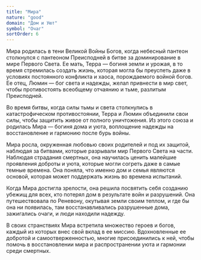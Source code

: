 ```yaml
---
title: "Мира"
nature: "good"
domain: "Дом и Уют"
symbol: "Очаг"
sortOrder: 6
---
```


Мира родилась в тени Великой Войны Богов, когда небесный пантеон
столкнулся с пантеоном Преисподней в битве за доминирование
в мире Первого Света. Ее мать, Терра — богиня земли и урожая,
в то время стремилась создать жизнь, которая могла бы преуспеть даже
в условиях постоянного конфликта и хаоса, порождаемого войной
богов. Ее отец, Люмин — бог света и надежды, желал привнести
в мир свет, чтобы противостоять всеобщему отчаянию и тьме,
разлитым Преисподней.

Во время битвы, когда силы тьмы и света столкнулись в
катастрофическом противостоянии, Терра и Люмин объединили свои
силы, чтобы защитить живое от полного уничтожения. Из этого союза и
родилась Мира — богиня дома и уюта, воплощение надежды на
восстановление и гармонию после бурь войны.

Мира росла, окруженная любовью своих родителей и под их защитой,
наблюдая за битвами, которые разрывали мир Первого Света на части.
Наблюдая страдания смертных, она научилась ценить малейшие
проявления доброты и уюта, которые могли согреть даже в самые
темные времена. Она поняла, что именно дом и семья являются
основой, которая может поддержать жизнь во времена испытаний.

Когда Мира достигла зрелости, она решила посвятить себя созданию
убежищ для всех, кто потерял дом в результате войн и разрушений. Она
путешествовала по Реневону, окутывая земли своим теплом, и где бы
она ни появилась, там восстанавливались разрушенные дома,
зажигались очаги, и люди находили надежду.

В своих странствиях Мира встретила множество героев и богов, каждый
из которых внес свой вклад в ее миссию. Вдохновленные ее добротой и
самоотверженностью, многие присоединились к ней, чтобы помочь в
восстановлении мира и распространении уюта и гармонии среди
смертных.
